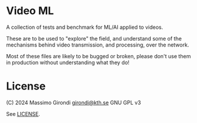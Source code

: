 # Video ML

A collection of tests and benchmark for ML/AI applied to videos.

These are to be used to "explore" the field, and understand some of the mechanisms behind video transmission, and processing, over the network.

Most of these files are likely to be bugged or broken, please don't use them in production without understanding what they do!


# License

(C) 2024 Massimo Girondi girondi@kth.se GNU GPL v3

See [LICENSE](LICENSE).
